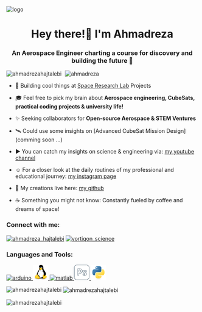 ![logo](https://github.com/ahmadrezahajtalebi/ahmadrezahajtalebi/blob/main/Fermi_Searches_for_Gravitational_Waves_From_Monster_Black_Holes_(SVS14130_-_BH_banner_GIF_2022-03-28_14_46_14).gif)

<h1 align="center">Hey there!👋 I'm Ahmadreza</h1>
<h3 align="center">An Aerospace Engineer charting a course for discovery and building the future 🌌</h3>
  
 
<img align="right" alt="ahmadreza" width = "350" src="https://cdn.dribbble.com/userupload/41778689/file/original-3b8f44e467d9348a76687ae6947c685e.gif">

<p align="left"> <img src="https://komarev.com/ghpvc/?username=ahmadrezahajtalebi&label=Profile%20views&color=0e75b6&style=flat" alt="ahmadrezahajtalebi" /> </p>

- 🚀 Building cool things at [Space Research Lab](www.spacerl.com) Projects

- 🎓 Feel free to pick my brain about **Aerospace engineering, CubeSats, practical coding projects & university life!**

- ✨ Seeking collaborators for **Open-source Aerospace & STEM Ventures**

- 🛰️ Could use some insights on [Advanced CubeSat Mission Design](comming soon ...)

- ▶️ You can catch my insights on science & engineering via: [my youtube channel](www.youtube.com/vortiqon_science)

- ☺️ For a closer look at the daily routines of my professional and educational journey: [my instagram page](www.instagram.com/ahmadreza_hajtalebi)

- 🌱 My creations live here: [my github](www.github.com/ahmadrezahajtalebi)

- ☕ Something you might not know: Constantly fueled by coffee and dreams of space!

<h3 align="left">Connect with me:</h3>
<p align="left">
<a href="https://instagram.com/ahmadreza_hajtalebi" target="blank"><img align="center" src="https://raw.githubusercontent.com/rahuldkjain/github-profile-readme-generator/master/src/images/icons/Social/instagram.svg" alt="ahmadreza_hajtalebi" height="30" width="40" /></a>
<a href="https://www.youtube.com/c/vortiqon_science" target="blank"><img align="center" src="https://raw.githubusercontent.com/rahuldkjain/github-profile-readme-generator/master/src/images/icons/Social/youtube.svg" alt="vortiqon_science" height="30" width="40" /></a>
</p>

<h3 align="left">Languages and Tools:</h3>
<p align="left"> <a href="https://www.arduino.cc/" target="_blank" rel="noreferrer"> <img src="https://cdn.worldvectorlogo.com/logos/arduino-1.svg" alt="arduino" width="40" height="40"/> </a> <a href="https://www.linux.org/" target="_blank" rel="noreferrer"> <img src="https://raw.githubusercontent.com/devicons/devicon/master/icons/linux/linux-original.svg" alt="linux" width="40" height="40"/> </a> <a href="https://www.mathworks.com/" target="_blank" rel="noreferrer"> <img src="https://upload.wikimedia.org/wikipedia/commons/2/21/Matlab_Logo.png" alt="matlab" width="40" height="40"/> </a> <a href="https://www.photoshop.com/en" target="_blank" rel="noreferrer"> <img src="https://raw.githubusercontent.com/devicons/devicon/master/icons/photoshop/photoshop-line.svg" alt="photoshop" width="40" height="40"/> </a> <a href="https://www.python.org" target="_blank" rel="noreferrer"> <img src="https://raw.githubusercontent.com/devicons/devicon/master/icons/python/python-original.svg" alt="python" width="40" height="40"/> </a> </p>

<p><img align="left" src="https://github-readme-stats.vercel.app/api/top-langs?username=ahmadrezahajtalebi&show_icons=true&locale=en&layout=compact" alt="ahmadrezahajtalebi" /></p>

<p>&nbsp;<img align="center" src="https://github-readme-stats.vercel.app/api?username=ahmadrezahajtalebi&show_icons=true&locale=en" alt="ahmadrezahajtalebi" /></p>

<p><img align="center" src="https://github-readme-streak-stats.herokuapp.com/?user=ahmadrezahajtalebi&" alt="ahmadrezahajtalebi" /></p>

